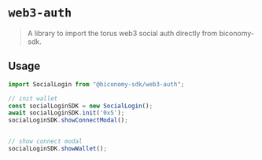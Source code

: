 # `web3-auth`

> A library to import the torus web3 social auth directly from biconomy-sdk.

## Usage

```ts
import SocialLogin from "@biconomy-sdk/web3-auth";

// init wallet
const socialLoginSDK = new SocialLogin();
await socialLoginSDK.init('0x5');
socialLoginSDK.showConnectModal();


// show connect modal
socialLoginSDK.showWallet();
```
